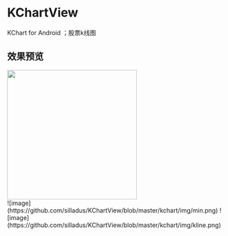 ﻿# KChartView
KChart for Android ；股票k线图

效果预览
-------  
<div class='row'>
        <img src='https://github.com/tifezh/KChartView/tree/master/kchart/img/demo.gif' width="300px"/>
</div>
![image](https://github.com/silladus/KChartView/blob/master/kchart/img/min.png)
![image](https://github.com/silladus/KChartView/blob/master/kchart/img/kline.png)
